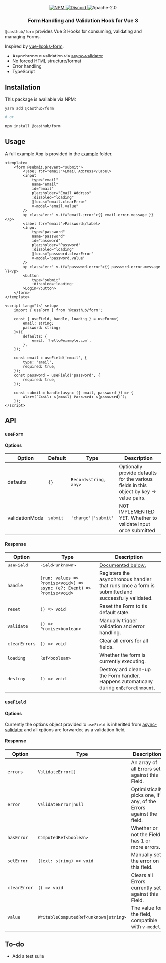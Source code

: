 <div align="center">
    <a href="https://www.npmjs.com/package/@casthub/form" target="_blank">
        <img src="https://img.shields.io/npm/v/@casthub/form?style=flat-square" alt="NPM" />
    </a>
    <a href="https://discord.gg/XMrHXtN" target="_blank">
        <img src="https://img.shields.io/discord/123906549860139008?color=7289DA&label=discord&logo=discord&logoColor=FFFFFF&style=flat-square" alt="Discord" />
    </a>
    <img src="https://img.shields.io/npm/l/@casthub/form?style=flat-square" alt="Apache-2.0" />
    <h3>Form Handling and Validation Hook for Vue 3</h3>
</div>

`@casthub/form` provides Vue 3 Hooks for consuming, validating and managing Forms.

Inspired by [vue-hooks-form](https://github.com/beizhedenglong/vue-hooks-form).

- Asynchronous validation via [async-validator](https://github.com/yiminghe/async-validator)
- No forced HTML structure/format
- Error handling
- TypeScript

## Installation

This package is available via NPM:

```bash
yarn add @casthub/form

# or

npm install @casthub/form
```

## Usage

A full example App is provided in the [example](https://github.com/casthub/form/tree/master/example) folder.

```vue
<template>
    <form @submit.prevent="submit">
        <label for="email">Email Address</label>
        <input
            type="email"
            name="email"
            id="email"
            placeholder="Email Address"
            :disabled="loading"
            @focus="email.clearError"
            v-model="email.value"
        />
        <p class="err" v-if="email.error">{{ email.error.message }}</p>
        <label for="email">Password</label>
        <input
            type="password"
            name="password"
            id="password"
            placeholder="Password"
            :disabled="loading"
            @focus="password.clearError"
            v-model="password.value"
        />
        <p class="err" v-if="password.error">{{ password.error.message }}</p>
        <button
            type="submit"
            :disabled="loading"
        >Login</button>
    </form>
</template>

<script lang="ts" setup>
    import { useForm } from '@casthub/form';

    const { useField, handle, loading } = useForm<{
        email: string;
        password: string;
    }>({
        defaults: {
            email: 'hello@example.com',
        },
    });

    const email = useField('email', {
        type: 'email',
        required: true,
    });
    const password = useField('password', {
        required: true,
    });

    const submit = handle(async ({ email, password }) => {
        alert(`Email: ${email} Password: ${password}`);
    });
</script>
```

## API

### `useForm`

#### Options

**Option**|**Default**|**Type**|**Description**
-----|-----|-----|-----
defaults|`{}`|`Record<string, any>`|Optionally provide defaults for the various fields in this object by key -> value pairs.
validationMode|`submit`|`'change'\|'submit'`|NOT IMPLEMENTED YET. Whether to validate input once submitted

#### Response

**Option**|**Type**|**Description**
-----|-----|-----
`useField`|`Field<unknown>`|[Documented below.](#usefield)
`handle`|`(run: values => Promise<void>) => async (e?: Event) => Promise<void>`|Registers the asynchronous handler that runs once a form is submitted and successfully validated.
`reset`|`() => void`|Reset the Form to tis default state.
`validate`|`() => Promise<boolean>`|Manually trigger validation and error handling.
`clearErrors`|`() => void`|Clear all errors for all fields.
`loading`|`Ref<boolean>`|Whether the form is currently executing.
`destroy`|`() => void`|Destroy and clean-up the Form handler. Happens automatically during `onBeforeUnmount`.

### `useField`

#### Options

Currently the options object provided to `useField` is inheritted from [async-validator](https://github.com/yiminghe/async-validator) and all options are forwarded as a validation field.

#### Response

**Option**|**Type**|**Description**
-----|-----|-----
`errors`|`ValidateError[]`|An array of all Errors set against this Field.
`error`|`ValidateError\|null`|Optimistically picks one, if any, of the Errors against the field.
`hasError`|`ComputedRef<boolean>`|Whether or not the Field has 1 or more errors.
`setError`|`(text: string) => void`|Manually set the error on this field.
`clearError`|`() => void`|Clears all Errors currently set against this Field.
`value`|`WritableComputedRef<unknown\|string>`|The value for the field, compatible with `v-model`.

## To-do

- Add a test suite
